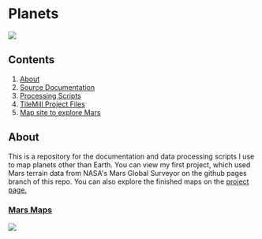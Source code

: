 Planets
=======

![](https://img.skitch.com/20120826-x9pp2ejwwbrhywebftnxmk6dnj.png)

## Contents

1. [About][about]
2. [Source Documentation][source]
3. [Processing Scripts][scripts]
4. [TileMill Project Files][tilemill]
5. [Map site to explore Mars][mars]


## About

This is a repository for the documentation and data processing scripts I use to map planets other than Earth. You can view my first project, which used Mars terrain data from NASA's Mars Global Surveyor on the github pages branch of this repo. You can also explore the finished maps on the [project page.][mars]

### [Mars Maps][mars]

![](https://img.skitch.com/20120826-gf8shm1kaj9ik65fugfam8fdaj.png)









[mars]: http://hrwgc.github.com/planets
[about]: [https://github.com/hrwgc/planets/blob/gh-pages/README.md#about]
[source]: https://github.com/hrwgc/planets/tree/gh-pages/data
[scripts]: https://github.com/hrwgc/planets/tree/gh-pages/data/scripts
[tilemill]: https://github.com/hrwgc/planets/tree/gh-pages/data/tilemill